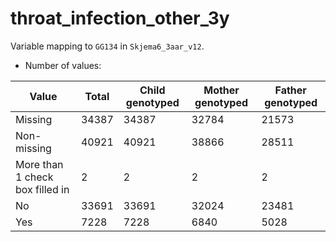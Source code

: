 # throat_infection_other_3y
Variable mapping to `GG134` in `Skjema6_3aar_v12`.
- Number of values:

| Value | Total | Child genotyped | Mother genotyped | Father genotyped |
| ----- | ----- | --------------- | ---------------- | ---------------- |
| Missing | 34387 | 34387 | 32784 | 21573 |
| Non-missing | 40921 | 40921 | 38866 | 28511 |
| More than 1 check box filled in | 2 | 2 | 2 |2 |
| No | 33691 | 33691 | 32024 |23481 |
| Yes | 7228 | 7228 | 6840 |5028 |



